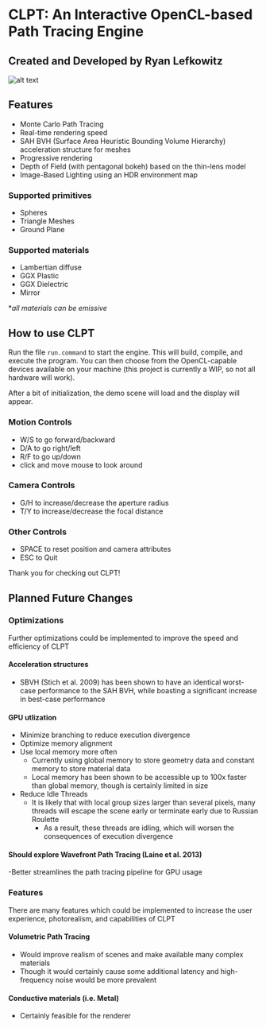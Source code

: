 # CLPT: An Interactive OpenCL-based Path Tracing Engine
## Created and Developed by Ryan Lefkowitz

![alt text](https://lh3.googleusercontent.com/dY6H78O1iMj6yvAftwHIeZ8JCXfsBDFn0aXAhUQeyqgP-Hgzd8xXHDrmRWl6T45qLMDuP67upJSMioQQn0lM5xQiWe9YdrITUAfhpuQtlWljy6RZPbudtpvuxI7dzNpSxVPATBsvgCJVxpN8_jkSk2__PnOt0W-mssXhLcMckSh4rR6aFbm3Fvs1LhXd07Hds6xxfyMbKfwOTW4jWveJwWXLpwImohAKXflK3rSBZAy4Qn6GwOnvESpVemozvDPfDXKkY2-s9oUsAmcXqH8CJf6RRk4La6cexYZlJdhKeouMYBjCA8s51mDBnBgJOSSDVN_YZDe-QaZSpM3sRNbe_xLPz455HRN25WQfZEDUhzlVr_emqB3_RJwaDycdkB23WWkc9jMQISmNiB2bMbv_3lmVyUqgQJ0Os9yNr4nwNZPJUrW9V7mfuqra95a2SR6rnvCOEMJyTje3EWNNTbHG9W4lyC_So46zRwkUAAbkwrAwRWLq88ss9BZCgn5-cDUVrpHCBomr2GjnNNwL-yhnrnAHt3kRuREWWZCO1oDd1UTxcryAe3ceDcpvqTgqW0-n58t4WIuKNvyExZSbr3Wa8OYSATdJrTHf25lzZA5tThnpvIQ8ZRSp9a0N4mX20xnV3VgRznZT4DIvKxjWgUqh1GafSyobq5_Ngai4BLIgZDeJK3X0118isyQ=w1920-h1080-no "Demo Scene (1920x1080, 20,000+ SPP), Rendered in Under 10 Minutes")

## Features
- Monte Carlo Path Tracing
- Real-time rendering speed
- SAH BVH (Surface Area Heuristic Bounding Volume Hierarchy) acceleration structure for meshes
- Progressive rendering
- Depth of Field (with pentagonal bokeh) based on the thin-lens model
- Image-Based Lighting using an HDR environment map

### Supported primitives
- Spheres
- Triangle Meshes
- Ground Plane

### Supported materials
- Lambertian diffuse
- GGX Plastic
- GGX Dielectric
- Mirror

\**all materials can be emissive*


## How to use CLPT
Run the file `run.command` to start the engine. This will build, compile, and execute the program. You can then choose from the OpenCL-capable devices available on your machine (this project is currently a WIP, so not all hardware will work). 

After a bit of initialization, the demo scene will load and the display will appear.

### Motion Controls
- W/S to go forward/backward
- D/A to go right/left
- R/F to go up/down
- click and move mouse to look around

### Camera Controls
- G/H to increase/decrease the aperture radius
- T/Y to increase/decrease the focal distance

### Other Controls
- SPACE to reset position and camera attributes
- ESC to Quit

Thank you for checking out CLPT!


## Planned Future Changes

### Optimizations
Further optimizations could be implemented to improve the speed and efficiency of CLPT
#### Acceleration structures
- SBVH (Stich et al. 2009) has been shown to have an identical worst-case performance to the SAH BVH, while boasting a significant increase in best-case performance
#### GPU utlization
- Minimize branching to reduce execution divergence
- Optimize memory alignment
- Use local memory more often
  - Currently using global memory to store geometry data and constant memory to store material data
  - Local memory has been shown to be accessible up to 100x faster than global memory, though is certainly limited in size
- Reduce Idle Threads
  - It is likely that with local group sizes larger than several pixels, many threads will escape the scene early or terminate early due to Russian Roulette
    - As a result, these threads are idling, which will worsen the consequences of execution divergence
#### Should explore Wavefront Path Tracing (Laine et al. 2013)
-Better streamlines the path tracing pipeline for GPU usage

### Features
There are many features which could be implemented to increase the user experience, photorealism, and capabilities of CLPT
#### Volumetric Path Tracing
- Would improve realism of scenes and make available many complex materials
- Though it would certainly cause some additional latency and high-frequency noise would be more prevalent
#### Conductive materials (i.e. Metal)
- Certainly feasible for the renderer
